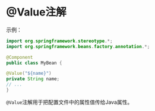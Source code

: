 @Value注解
====================
示例：
```java
import org.springframework.stereotype.*;
import org.springframework.beans.factory.annotation.*;

@Component
public class MyBean {

@Value("${name}")
private String name;
// ...
}
```
`@Value`注解用于把配置文件中的属性值传给Java属性。
